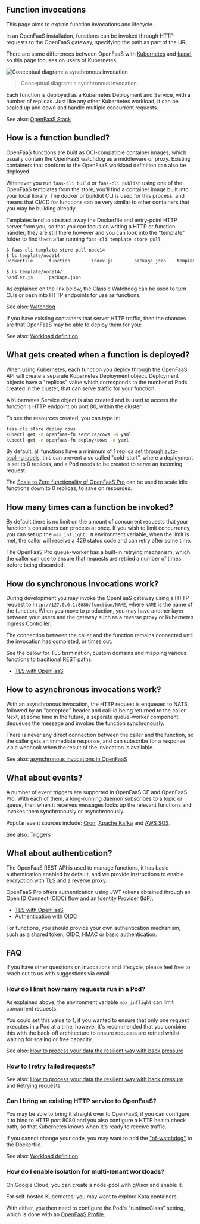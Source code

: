 ## Function invocations

This page aims to explain function invocations and lifecycle.

In an OpenFaaS installation, functions can be invoked through HTTP requests to the OpenFaaS gateway, specifying the path as part of the URL.

There are some differences between OpenFaaS with [Kubernetes](/deployment/kubernetes.md) and [faasd](/deployment/faasd.md), so this page focuses on users of Kubernetes.

![Conceptual diagram: a synchronous invocation](/images/invoke.png)
> Conceptual diagram: a synchronous invocation.

Each function is deployed as a Kubernetes Deployment and Service, with a number of replicas. Just like any other Kubernetes workload, it can be scaled up and down and handle multiple concurrent requests.

See also: [OpenFaaS Stack](/architecture/stack.md)

## How is a function bundled?

OpenFaaS functions are built as OCI-compatible container images, which usually contain the OpenFaaS watchdog as a middleware or proxy. Existing containers that conform to the OpenFaaS workload definition can also be deployed.

Whenever you run `faas-cli build` or `faas-cli publish` using one of the OpenFaaS templates from the store, you'll find a container image built into your local library. The docker or buildkit CLI is used for this process, and means that CI/CD for functions can be very similar to other containers that you may be building already.

Templates tend to abstract away the Dockerfile and entry-point HTTP server from you, so that you can focus on writing a HTTP or function handler, they are still there however and you can look into the "template" folder to find them after running `faas-cli template store pull`

```bash
$ faas-cli template store pull node14
$ ls template/node14
Dockerfile      function        index.js        package.json    template.yml

$ ls template/node14/
handler.js      package.json
```

As explained on the link below, the Classic Watchdog can be used to turn CLIs or bash into HTTP endpoints for use as functions.

See also: [Watchdog](/architecture/watchdog.md)

If you have existing containers that server HTTP traffic, then the chances are that OpenFaaS may be able to deploy them for you:

See also: [Workload definition](/reference/workloads.md)

## What gets created when a function is deployed?

When using Kubernetes, each function you deploy through the OpenFaaS API will create a separate Kubernetes Deployment object. Deployment objects have a "replicas" value which corresponds to the number of Pods created in the cluster, that can serve traffic for your function.

A Kubernetes Service object is also created and is used to access the function's HTTP endpoint on port 80, within the cluster.

To see the resources created, you can type in:

```bash
faas-cli store deploy cows
kubectl get -n openfaas-fn service/cows -o yaml
kubectl get -n openfaas-fn deploy/cows -o yaml
```

By default, all functions have a minimum of 1 replica set [through auto-scaling labels](/architecture/autoscaling.md), this can prevent a so called "cold-start", where a deployment is set to 0 replicas, and a Pod needs to be created to serve an incoming request.

The [Scale to Zero functionality of OpenFaaS Pro](/openfaas-pro/scale-to-zero.md) can be used to scale idle functions down to 0 replicas, to save on resources.

## How many times can a function be invoked?

By default there is no limit on the amount of concurrent requests that your function's containers can process at once. If you wish to limit concurrency, you can set up the `max_inflight: N` environment variable, when the limit is met, the caller will receive a 429 status code and can retry after some time.

The OpenFaaS Pro queue-worker has a built-in retrying mechanism, which the caller can use to ensure that requests are retried a number of times before being discarded.

## How do synchronous invocations work?

During development you may invoke the OpenFaaS gateway using a HTTP request to `http://127.0.0.1:8080/function/NAME`, where `NAME` is the name of the function. When you move to production, you may have another layer between your users and the gateway such as a reverse proxy or Kubernetes Ingress Controller.

The connection between the caller and the function remains connected until the invocation has completed, or times out.

See the below for TLS termination, custom domains and mapping various functions to traditional REST paths:

* [TLS with OpenFaaS](/reference/ssl/kubernetes-with-cert-manager.md)

## How to asynchronous invocations work?

With an asynchronous invocation, the HTTP request is enqueued to NATS, followed by an "accepted" header and call-id being returned to the caller. Next, at some time in the future, a separate queue-worker component dequeues the message and invokes the function synchronously.

There is never any direct connection between the caller and the function, so the caller gets an immediate response, and can subscribe for a response via a webhook when the result of the invocation is available.

See also: [asynchronous invocations in OpenFaaS](/reference/async.md)

## What about events?

A number of event triggers are supported in OpenFaaS CE and OpenFaaS Pro. With each of them, a long-running daemon subscribes to a topic or queue, then when it receives messages looks up the relevant functions and invokes them synchronously or asynchronously.

Popular event sources include: [Cron](/reference/cron.md), [Apache Kafka](/openfaas-pro/kafka-events.md) and [AWS SQS](/openfaas-pro/sqs-events.md).

See also: [Triggers](/reference/triggers.md)

## What about authentication?

The OpenFaaS REST API is used to manage functions, it has basic authentication enabled by default, and we provide instructions to enable encryption with TLS and a reverse proxy.

OpenFaaS Pro offers authentication using JWT tokens obtained through an Open ID Connect (OIDC) flow and an Identity Provider (IdP).

* [TLS with OpenFaaS](/reference/ssl/kubernetes-with-cert-manager.md)
* [Authentication with OIDC](/openfaas-pro/sso.md)

For functions, you should provide your own authentication mechanism, such as a shared token, OIDC, HMAC or basic authentication.

## FAQ

If you have other questions on invocations and lifecycle, please feel free to reach out to us with suggestions via email.

### How do I limit how many requests run in a Pod?

As explained above, the environment variable `max_inflight` can limit concurrent requests.

You could set this value to 1, if you wanted to ensure that only one request executes in a Pod at a time, however it's recommended that you combine this with the back-off architecture to ensure requests are retried whilst waiting for scaling or free capacity.

See also: [How to process your data the resilient way with back pressure](https://www.openfaas.com/blog/limits-and-backpressure/)

### How to I retry failed requests?

See also: [How to process your data the resilient way with back pressure](https://www.openfaas.com/blog/limits-and-backpressure/) and [Retrying requests](/openfaas-pro/retries.md)

### Can I bring an existing HTTP service to OpenFaaS?

You may be able to bring it straight over to OpenFaaS, if you can configure it to bind to HTTP port 8080 and you also configure a HTTP health check path, so that Kubernetes knows when it's ready to receive traffic.

If you cannot change your code, you may want to add the ["of-watchdog"](/architecture/watchdog.md) to the Dockerfile.

See also: [Workload definition](/reference/workloads.md)

### How do I enable isolation for multi-tenant workloads?

On Google Cloud, you can create a node-pool with gVisor and enable it.

For self-hosted Kubernetes, you may want to explore Kata containers.

With either, you then need to configure the Pod's "runtimeClass" setting, which is done with an [OpenFaaS Profile](/reference/profiles.md).
